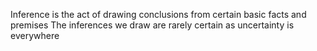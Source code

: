 Inference is the act of drawing conclusions from certain basic facts and premises
The inferences we draw are rarely certain as uncertainty is everywhere